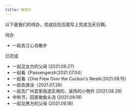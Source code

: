 ```yaml
---
title: 待办⏰
---
```


以下是我们的待办，完成后在后面写上完成当天日期。

待办

- 一起去江心岛散步

已完成

- 一起见女方的父母 (2021.09.27)
- 一起看《Passengers》（2021.07.04）
- 一起看《One Flew Over the Cuckoo's Nest》（2021.08.15）
- 一起去游泳（2021.07.26）
- 一起去广州宜家挑选实用的、装饰的小物件 (2021.08.29)
- 中秋节，回家做鱼头汤 (2021.09.19)
- 一起见男方的父母 (2021.09.18)

